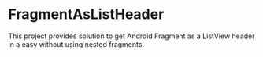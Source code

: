 # FragmentAsListHeader
This project provides solution to get Android Fragment as a ListView header in a easy without using nested fragments. 
